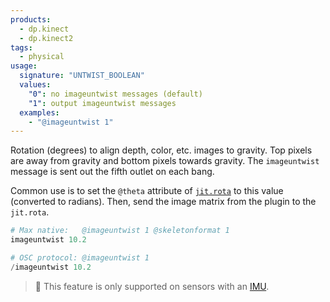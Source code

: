 ```yaml
---
products:
  - dp.kinect
  - dp.kinect2
tags:
  - physical
usage:
  signature: "UNTWIST_BOOLEAN"
  values:
    "0": no imageuntwist messages (default)
    "1": output imageuntwist messages
  examples:
    - "@imageuntwist 1"
---
```


Rotation (degrees) to align depth, color, etc. images to gravity.
Top pixels are away from gravity and bottom pixels towards gravity.
The `imageuntwist` message is sent out the fifth outlet on each bang.

Common use is to set the `@theta` attribute of
[`jit.rota`](https://docs.cycling74.com/max7/refpages/jit.rota) to this
value (converted to radians). Then, send the image matrix from the plugin
to the `jit.rota`.

```python
# Max native:   @imageuntwist 1 @skeletonformat 1
imageuntwist 10.2

# OSC protocol: @imageuntwist 1
/imageuntwist 10.2
```

> :memo: This feature is only supported on sensors with an
> [IMU](https://en.wikipedia.org/wiki/Inertial_measurement_unit).
